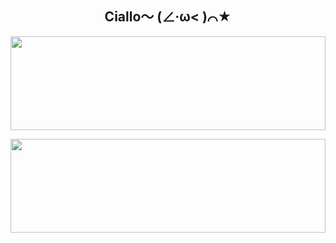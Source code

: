 <h2 align="center">Ciallo～ (∠·ω< )⌒★</h2>

<p align="center">

<img src="https://github-readme-stats.vercel.app/api?username=PolarisSdesu&count_private=true&show_icons=true&theme=dark" height="150px" width="100%"/>

</p>

<p align="center">

<img src="https://github-readme-stats.vercel.app/api/top-langs/?username=PolarisSdesu&layout=compact&theme=dark" height="150px" width="100%"/>

</p>
